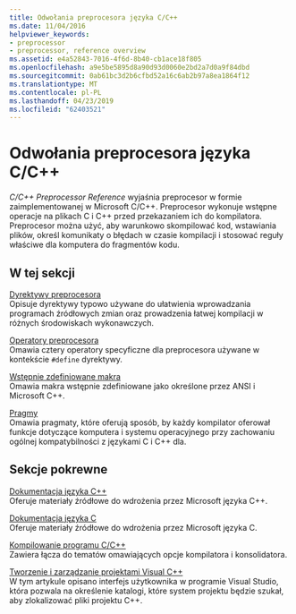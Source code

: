 ```yaml
---
title: Odwołania preprocesora języka C/C++
ms.date: 11/04/2016
helpviewer_keywords:
- preprocessor
- preprocessor, reference overview
ms.assetid: e4a52843-7016-4f6d-8b40-cb1ace18f805
ms.openlocfilehash: a9e5be5895d8a90d93d0060e2bd2a7d0a9f84dbd
ms.sourcegitcommit: 0ab61bc3d2b6cfbd52a16c6ab2b97a8ea1864f12
ms.translationtype: MT
ms.contentlocale: pl-PL
ms.lasthandoff: 04/23/2019
ms.locfileid: "62403521"
---
```

# <a name="cc-preprocessor-reference"></a>Odwołania preprocesora języka C/C++
*C/C++ Preprocessor Reference* wyjaśnia preprocesor w formie zaimplementowanej w Microsoft C/C++. Preprocesor wykonuje wstępne operacje na plikach C i C++ przed przekazaniem ich do kompilatora. Preprocesor można użyć, aby warunkowo skompilować kod, wstawiania plików, określ komunikaty o błędach w czasie kompilacji i stosować reguły właściwe dla komputera do fragmentów kodu.

## <a name="in-this-section"></a>W tej sekcji

[Dyrektywy preprocesora](../preprocessor/preprocessor-directives.md)<br/>
Opisuje dyrektywy typowo używane do ułatwienia wprowadzania programach źródłowych zmian oraz prowadzenia łatwej kompilacji w różnych środowiskach wykonawczych.

[Operatory preprocesora](../preprocessor/preprocessor-operators.md)<br/>
Omawia cztery operatory specyficzne dla preprocesora używane w kontekście `#define` dyrektywy.

[Wstępnie zdefiniowane makra](../preprocessor/predefined-macros.md)<br/>
Omawia makra wstępnie zdefiniowane jako określone przez ANSI i Microsoft C++.

[Pragmy](../preprocessor/pragma-directives-and-the-pragma-keyword.md)<br/>
Omawia pragmaty, które oferują sposób, by każdy kompilator oferował funkcje dotyczące komputera i systemu operacyjnego przy zachowaniu ogólnej kompatybilności z językami C i C++ dla.

## <a name="related-sections"></a>Sekcje pokrewne

[Dokumentacja języka C++](../cpp/cpp-language-reference.md)<br/>
Oferuje materiały źródłowe do wdrożenia przez Microsoft języka C++.

[Dokumentacja języka C](../c-language/c-language-reference.md)<br/>
Oferuje materiały źródłowe do wdrożenia przez Microsoft języka C.

[Kompilowanie programu C/C++](../build/reference/c-cpp-building-reference.md)<br/>
Zawiera łącza do tematów omawiających opcje kompilatora i konsolidatora.

[Tworzenie i zarządzanie projektami Visual C++](../build/creating-and-managing-visual-cpp-projects.md)<br/>
W tym artykule opisano interfejs użytkownika w programie Visual Studio, która pozwala na określenie katalogi, które system projektu będzie szukał, aby zlokalizować pliki projektu C++.
